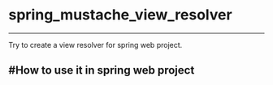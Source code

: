 # spring_mustache_view_resolver
---

Try to create a view resolver for spring web project. 

#How to use it in spring web project
---

